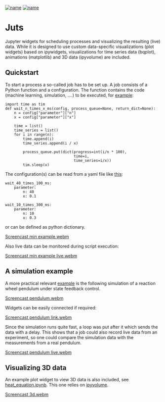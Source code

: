 [![name](https://img.shields.io/pypi/v/juts?label=pypi%20package)](https://pypi.org/project/juts)
[![name](https://img.shields.io/pypi/dm/juts)](https://pypi.org/project/juts)

# Juts

Jupyter widgets for scheduling processes and visualizing the resulting
(live) data. While it is designed to use custom data-specific visualizations
(plot widgets) based on ipywidgets, visualizations for time series data
(bqplot), animations (matplotlib) and 3D data (ipyvolume) are included.

## Quickstart

To start a process a so-called job has to be set up. A job consists of a Python
function and a configuration. The function contains the code (machine learning,
simulation, ....) to be executed,
for [example](juts/examples/minimal_example.ipynb):

```
import time as tim
def wait_n_times_x_ms(config, process_queue=None, return_dict=None):
    n = config["parameter"]["n"]
    x = config["parameter"]["x"]
    
    time = list()
    time_series = list()
    for i in range(n):
        time.append(i)
        time_series.append(i / x)
        
        process_queue.put(dict(progress=int(i/n * 100),
                               time=i,
                               time_series=i/x))
        tim.sleep(x)
```

The configuration(s) can be read from a yaml file like [this](juts/examples/wait_n_times_x_ms.yml):

```
wait_40_times_100_ms:
    parameter:
        n: 40
        x: 0.1
        
wait_10_times_300_ms:
    parameter:
        n: 10
        x: 0.3
```

or can be defined as python dictionary.

[Screencast min example.webm](https://github.com/riemarc/juts/assets/18379817/d711701a-4aea-4bd6-9d26-2e476c60b274)

Also live data can be monitored during script execution:

[Screencast min example live.webm](https://github.com/riemarc/juts/assets/18379817/c5ac1676-ceae-42ea-a652-8128c4e4c466)


## A simulation example

A more practical relevant [example](juts/examples/reaction_wheel.ipynb)
is the following simulation of a reaction wheel pendulum under state feedback
control.

[Screencast pendulum.webm](https://github.com/riemarc/juts/assets/18379817/f4cbbf97-d2cb-410d-a834-11c9422ddc27)

Widgets can be easily connected if required:

[Screencast pendulum link.webm](https://github.com/riemarc/juts/assets/18379817/e6342830-6258-4ca1-b8ed-0b1654e03444)

Since the simulation runs quite
fast, a loop was put after it which sends the data with a delay. This shows that
a job could also record live data from an experiment, so one could compare the
simulation data with the measurements from a real pendulum.

[Screencast pendulum live.webm](https://github.com/riemarc/juts/assets/18379817/dc0edbe0-8b5a-424a-91bf-eef0b944d14b)


## Visualizing 3D data

An example plot widget to view 3D data is also included, see
[heat_equation.ipynb](juts/examples/heat_equation.ipynb).
This one relies on [ipyvolume](https://github.com/widgetti/ipyvolume).

[Screencast 3d.webm](https://github.com/riemarc/juts/assets/18379817/762806cf-38b1-4f6d-ba5c-071bcbbcb9e2)
